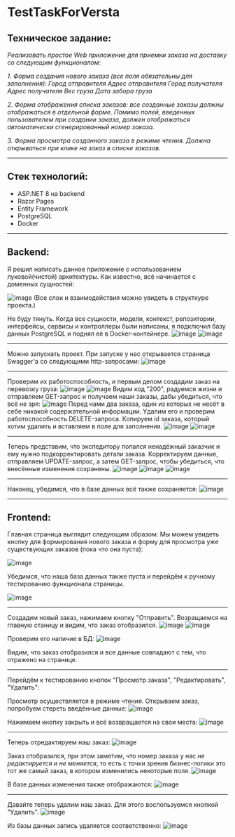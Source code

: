 # TestTaskForVersta
## Техническое задание:
*Реализовать простое Web приложение для приемки заказа на доставку со следующим функционалом:*

*1. Форма создания нового заказа (все поля обязательны для заполнения):*
*Город отправителя
Адрес отправителя
Город получателя
Адрес получателя
Вес груза
Дата забора груза*

*2. Форма отображения списка заказов: все созданные заказы должны отображаться в отдельной форме. Помимо полей, введенных пользователем при создании заказа, должен отображаться автоматически сгенерированный номер заказа.*

*3. Форма просмотра созданного заказа в режиме чтения. Должна открываться при клике на заказ в списке заказов.*

___
## Стек технологий:

* ASP.NET 8 на backend
* Razor Pages
* Entity Framework
* PostgreSQL
* Docker
___
## Backend:
 Я решил написать данное приложение с использованием луковой(чистой) архитектуры. Как известно, всё начинается с доменных сущностей:
 
 ![image](https://github.com/VladislavRkm/TestTaskForVersta/assets/113041279/4af54062-a543-42bd-bcbb-fc0799627fb9)
 (Все слои и взаимодействия можно увидеть в структкуре проекта.)
 
 Не буду тянуть. Когда все сущности, модели, контекст, репозитории, интерфейсы, сервисы и контроллеры были написаны, я подключил базу данных PostgreSQL и поднял её в Docker-контейнере.
 ![image](https://github.com/VladislavRkm/TestTaskForVersta/assets/113041279/0785811f-eac8-4ee0-a266-43d88a19e48d)
 ![image](https://github.com/VladislavRkm/TestTaskForVersta/assets/113041279/608d291e-1f46-4b99-b3b5-e36904ec9453)
 ___
 Можно запускать проект. При запуске у нас открывается страница Swagger'a со следующими http-запросами:
 ![image](https://github.com/VladislavRkm/TestTaskForVersta/assets/113041279/b6f43d69-5cd5-4f92-9833-a6e7d51b3f41)
 ___
 Проверим их работоспособность, и первым делом создадим заказ на перевозку груза:
 ![image](https://github.com/VladislavRkm/TestTaskForVersta/assets/113041279/b6295f9b-87f5-4351-8108-d92a115f9e1b)
 ![image](https://github.com/VladislavRkm/TestTaskForVersta/assets/113041279/13440220-455c-4132-ae4b-100dd13e67c1)
 Видим код "200", радуемся жизни и отправляем GET-запрос и получаем наши заказы, дабы убедиться, что всё не зря:
 ![image](https://github.com/VladislavRkm/TestTaskForVersta/assets/113041279/79abdfb1-084a-4aba-ae17-1e00c607851f)
 Перед нами два заказа, один из которых не несёт в себе никакой содержательной информации. Удалим его и проверим работоспособность DELETE-запроса. Копируем id заказа, который хотим удалить и вставляем в поле для заполнения.
![image](https://github.com/VladislavRkm/TestTaskForVersta/assets/113041279/62a83acf-4280-4615-9302-679a4fb4e8b8)
![image](https://github.com/VladislavRkm/TestTaskForVersta/assets/113041279/81e87d2e-8e1c-4648-aeee-76e147cfe6de)
___
Теперь представим, что экспедитору попался ненадёжный заказчик и ему нужно подкорректировать детали заказа. Корректируем данные, отправляем UPDATE-запрос, а затем GET-запрос, чтобы убедиться, что внесённые изменения сохранены.
![image](https://github.com/VladislavRkm/TestTaskForVersta/assets/113041279/b179ba10-056d-48a0-a1cd-4f87aea475da)
![image](https://github.com/VladislavRkm/TestTaskForVersta/assets/113041279/e9a901ac-846b-403a-a423-bca654235a71)
![image](https://github.com/VladislavRkm/TestTaskForVersta/assets/113041279/83d16269-7291-4858-955a-db6e0e3fc1f9)
___
Наконец, убедимся, что в базе данных всё также сохраняется:
![image](https://github.com/VladislavRkm/TestTaskForVersta/assets/113041279/434803a5-0f7e-4220-b1a1-e545dc57aa44)
___

## Frontend:
Главная страница выглядит следующим образом. Мы можем увидеть кнопку для формирования нового заказа и форму для просмотра уже существующих заказов (пока что она пуста):

![image](https://github.com/user-attachments/assets/997906dc-ab77-48f9-b29e-9870da7f7b07)

Убедимся, что наша база данных также пуста и перейдём к ручному тестированию функционала страницы.

![image](https://github.com/user-attachments/assets/5b2ec1cb-35a7-4e27-8d13-a933d150d421)
___
Создадим новый заказ, нажимаем кнопку "Отправить". Возращаемся на главную станицу и видим, что заказ отобразился.
![image](https://github.com/user-attachments/assets/1cd30de6-62d4-43db-870e-eb0c99e0ba12)
![image](https://github.com/user-attachments/assets/ba0b8325-d65a-41b2-a635-03ffb5a38973)

Проверим его наличие в БД:
![image](https://github.com/user-attachments/assets/224a4216-a08d-4151-a4bb-fa5fa5285177)

Видим, что заказ отобразился и все данные совпадают с тем, что отражено на странице.
___
Перейдём к тестированию кнопок "Просмотр заказа", "Редактировать", "Удалить":

Просмотр осуществляется в режиме чтения. Открываем заказ, попробуем стереть введённые данные:
![image](https://github.com/user-attachments/assets/bf404dc5-5cee-4ffb-9ea8-9989e7076f4a)

Нажимаем кнопку закрыть и всё возвращается на свои места:
![image](https://github.com/user-attachments/assets/f5cf7bea-d3f1-4273-944c-667c6b5081ec)
___

Теперь отредактируем наш заказ:
![image](https://github.com/user-attachments/assets/bb6d4ccb-7ead-4db0-84fd-f5c43e989c4c)

Заказ отобразился, при этом заметим, что номер заказа у нас _не редактируется и не меняется_, то есть с точки зрения бизнес-логики это тот же самый заказ, в котором изменились некоторые поля.
![image](https://github.com/user-attachments/assets/ecbbc533-71b8-44b6-bd57-2e4f0ea95346)

В базе данных изменения также отображаются:
![image](https://github.com/user-attachments/assets/07975d8e-81c7-4451-b370-fc715e1b9bd8)
___

Давайте теперь удалим наш заказ. Для этого воспользуемся кнопкой "Удалить".
![image](https://github.com/user-attachments/assets/feec350c-2542-4a53-b6b8-d4585a98dc51)

Из базы данных запись удаляется соответственно:
![image](https://github.com/user-attachments/assets/2c8d6622-7766-4b8b-a012-65ff7f3dc977)












 




 

 
